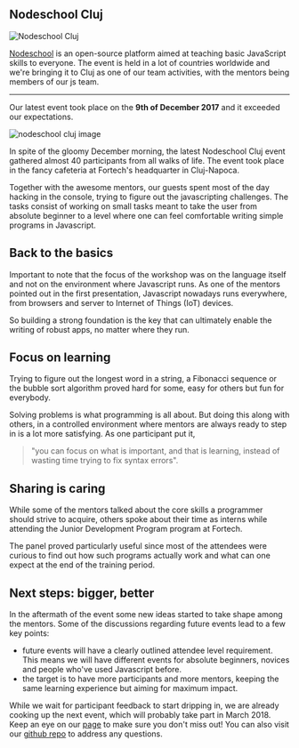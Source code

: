 ## Nodeschool Cluj

![Nodeschool Cluj](https://nodeschool.io/cluj/node_school_logo.jpg)

[Nodeschool](https://nodeschool.io/) is an open-source platform aimed at teaching basic JavaScript skills to everyone. The event is held in a lot of countries worldwide and we're bringing it to Cluj as one of our team activities, with the mentors being members of our js team.

---
Our latest event took place on the **9th of December 2017** and it exceeded our expectations.

![nodeschool cluj image](https://nodeschool.io/cluj/img1.jpg)

In spite of the gloomy December morning, the latest Nodeschool Cluj event gathered almost 40 participants from all walks of life. The event took place in the fancy cafeteria at Fortech's headquarter in Cluj-Napoca.

Together with the awesome mentors, our guests spent most of the day hacking in the console, trying to figure out the javascripting challenges. The tasks consist of working on small tasks meant to take the user from absolute beginner to a level where one can feel comfortable writing simple programs in Javascript.




## Back to the basics
Important to note that the focus of the workshop was on the language itself and not on the environment where Javascript runs. As one of the mentors pointed out in the first presentation, Javascript nowadays runs everywhere, from browsers and server to Internet of Things (IoT) devices. 

So building a strong foundation is the key that can ultimately enable the writing of robust apps, no matter where they run.


## Focus on learning
Trying to figure out the longest word in a string, a Fibonacci sequence or the bubble sort algorithm proved hard for some, easy for others but fun for everybody. 

Solving problems is what programming is all about. But doing this along with others, in a controlled environment where mentors are always ready to step in is a lot more satisfying. As one participant put it, 
> "you can focus on what is important, and that is learning, instead of wasting time trying to fix syntax errors".




## Sharing is caring
While some of the mentors talked about the core skills a programmer should strive to acquire, others spoke about their time as interns while attending the Junior Development Program program at Fortech.

The panel proved particularly useful since most of the attendees were curious to find out how such programs actually work and what can one expect at the end of the training period. 




## Next steps: bigger, better

In the aftermath of the event some new ideas started to take shape among the mentors. Some of the discussions regarding future events lead to a few key points:

- future events will have a clearly outlined attendee level requirement. This means we will have different events for absolute beginners, novices and people who've used Javascript before.
- the target is to have more participants and more mentors, keeping the same learning experience but aiming for maximum impact.


While we wait for participant feedback to start dripping in, we are already cooking up the next event, which will probably take part in March 2018. Keep an eye on our [page](https://nodeschool.io/cluj/) to make sure you don't miss out! You can also visit our [github repo](https://github.com/nodeschool/cluj) to address any questions.
